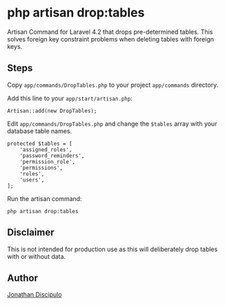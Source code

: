 php artisan drop:tables
=======================

Artisan Command for Laravel 4.2 that drops pre-determined tables. This solves foreign key constraint problems when deleting tables with foreign keys.




## Steps

Copy `app/commands/DropTables.php` to your project `app/commands` directory.

Add this line to your `app/start/artisan.php`:

    Artisan::add(new DropTables);


Edit `app/commands/DropTables.php` and change the `$tables` array with your database table names.

    protected $tables = [
        'assigned_roles',
        'password_reminders',
        'permission_role',
        'permissions',
        'roles',
        'users',
    ];


Run the artisan command:

    php artisan drop:tables
    
    

    
## Disclaimer

This is not intended for production use as this will deliberately drop tables with or without data.




## Author

[Jonathan Discipulo](http://jondiscipulo.com/)


